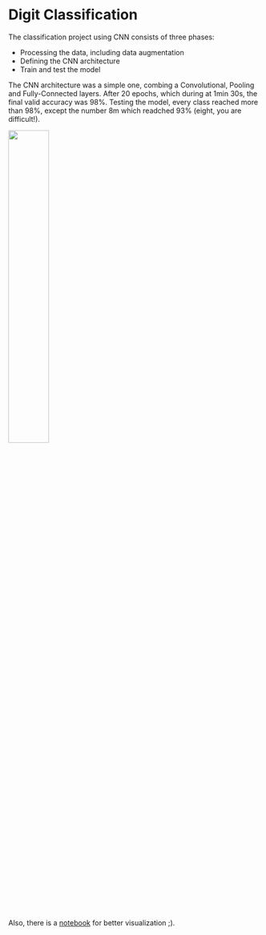 # Digit Classification

The classification project using CNN consists of three phases:

* Processing the data, including data augmentation
* Defining the CNN architecture
* Train and test the model

The CNN architecture was a simple one, combing a Convolutional, Pooling and Fully-Connected layers. 
After 20 epochs, which during at 1min 30s, the final valid accuracy was 98%. Testing the
model, every class reached more than 98%, except the number 8m which readched 93%
 (eight, you are difficult!).
 
<img src="./ims/Figure_1.png" width=40% align="center">

Also, there is a [notebook](https://github.com/HannaLAguilar/Digit_classification/blob/main/Digit_classification.ipynb) for better visualization ;).

